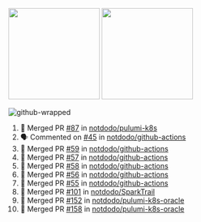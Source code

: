 <a href="https://github.com/notdodo"><img src="https://github-readme-stats.vercel.app/api?username=notdodo&count_private=true&theme=dark" height="180" /></a> <a href="https://github.com/notdodo"><img src="https://github-readme-stats.vercel.app/api/top-langs/?username=notdodo&langs_count=8&theme=dark&hide=tex,java,html,css&layout=compact" height="180" /></a>

![github-wrapped](https://github.com/notdodo/notdodo/assets/6991986/fb310ed4-7b6b-48dd-a447-4c85e6000edb)

<!--START_SECTION:activity-->
1. 🎉 Merged PR [#87](https://github.com/notdodo/pulumi-k8s/pull/87) in [notdodo/pulumi-k8s](https://github.com/notdodo/pulumi-k8s)
2. 🗣 Commented on [#45](https://github.com/notdodo/github-actions/issues/45#issuecomment-2183285637) in [notdodo/github-actions](https://github.com/notdodo/github-actions)
3. 🎉 Merged PR [#59](https://github.com/notdodo/github-actions/pull/59) in [notdodo/github-actions](https://github.com/notdodo/github-actions)
4. 🎉 Merged PR [#57](https://github.com/notdodo/github-actions/pull/57) in [notdodo/github-actions](https://github.com/notdodo/github-actions)
5. 🎉 Merged PR [#58](https://github.com/notdodo/github-actions/pull/58) in [notdodo/github-actions](https://github.com/notdodo/github-actions)
6. 🎉 Merged PR [#56](https://github.com/notdodo/github-actions/pull/56) in [notdodo/github-actions](https://github.com/notdodo/github-actions)
7. 🎉 Merged PR [#55](https://github.com/notdodo/github-actions/pull/55) in [notdodo/github-actions](https://github.com/notdodo/github-actions)
8. 🎉 Merged PR [#101](https://github.com/notdodo/SparkTrail/pull/101) in [notdodo/SparkTrail](https://github.com/notdodo/SparkTrail)
9. 🎉 Merged PR [#152](https://github.com/notdodo/pulumi-k8s-oracle/pull/152) in [notdodo/pulumi-k8s-oracle](https://github.com/notdodo/pulumi-k8s-oracle)
10. 🎉 Merged PR [#158](https://github.com/notdodo/pulumi-k8s-oracle/pull/158) in [notdodo/pulumi-k8s-oracle](https://github.com/notdodo/pulumi-k8s-oracle)
<!--END_SECTION:activity-->

